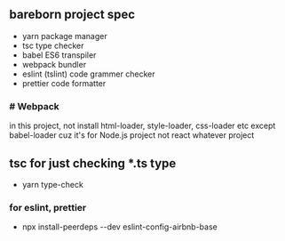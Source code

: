
## bareborn project spec

- yarn                package manager
- tsc                 type checker
- babel               ES6 transpiler
- webpack             bundler
- eslint (tslint)     code grammer checker
- prettier            code formatter



### # Webpack 

in this project, not install html-loader, style-loader, css-loader etc except babel-loader
cuz it's for Node.js project not react whatever project


## tsc for just checking *.ts type

- yarn type-check


### for eslint, prettier

- npx install-peerdeps --dev eslint-config-airbnb-base